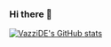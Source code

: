 ### Hi there 👋

[![VazziDE's GitHub stats](https://github-readme-stats.vercel.app/api?username=VazziDE)](https://github.com/VazziDE/github-readme-stats)

<!--
**VazziDE/VazziDE** is a ✨ _special_ ✨ repository because its `README.md` (this file) appears on your GitHub profile.

Here are some ideas to get you started:

- 🔭 I’m currently working on ...
- 🌱 I’m currently learning ...
- 👯 I’m looking to collaborate on ...
- 🤔 I’m looking for help with ...
- 💬 Ask me about ...
- 📫 How to reach me: ...
- 😄 Pronouns: ...
- ⚡ Fun fact: ...
-->
